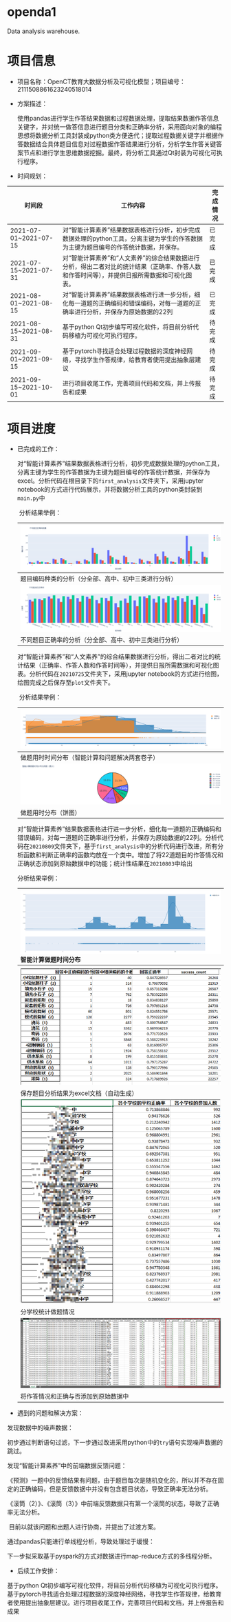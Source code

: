 # openda1
Data analysis warehouse.

# 项目信息

- 项目名称：OpenCT教育大数据分析及可视化模型；项目编号：2111508861623240518014

- 方案描述：

  使用pandas进行学生作答结果数据和过程数据处理，提取结果数据作答信息关键字，并对统一做答信息进行题目分类和正确率分析，采用面向对象的编程思想将数据分析工具封装成python类方便迭代；提取过程数据关键字并根据作答数据结合具体题目信息对过程数据作答结果进行分析，分析学生作答关键答案节点和进行学生思维数据挖掘。最终，将分析工具通过Qt封装为可视化可执行程序。

- 时间规划：

| 时间段                | 工作内容                                                     | 完成情况 |
| --------------------- | ------------------------------------------------------------ | -------- |
| 2021-07-01~2021-07-15 | 对“智能计算素养”结果数据表格进行分析，初步完成数据处理的python工具，分离主键为学生的作答数据为主键为题目编号的作答统计数据，并保存。 | 已完成   |
| 2021-07-15~2021-07-31 | 对“智能计算素养”和“人文素养”的综合结果数据进行分析，得出二者对比的统计结果（正确率、作答人数和作答时间等），并提供日报所需数据和可视化图表。 | 已完成   |
| 2021-08-01~2021-08-15 | 对“智能计算素养”结果数据表格进行进一步分析，细化每一道题的正确编码和错误编码，对每一道题的正确率进行分析，并保存为原始数据的22列 | 已完成   |
| 2021-08-15~2021-08-31 | 基于python Qt初步编写可视化软件，将目前分析代码移植为可视化可执行程序。 | 待完成   |
| 2021-09-01~2021-09-15 | 基于pytorch寻找适合处理过程数据的深度神经网络，寻找学生作答规律，给教育者使用提出抽象层建议 | 待完成   |
| 2021-09-15~2021-10-01 | 进行项目收尾工作，完善项目代码和文档，并上传报告和成果       | 待完成   |

# 项目进度

- 已完成的工作：

  对“智能计算素养”结果数据表格进行分析，初步完成数据处理的python工具，分离主键为学生的作答数据为主键为题目编号的作答统计数据，并保存为excel。分析代码在根目录下的`first_analysis`文件夹下，采用jupyter notebook的方式进行代码展示，并将数据分析工具的python类封装到`main.py`中

  ​	分析结果举例：

  | ![image-20210815102246527](README.assets/image-20210815102246527.png) |
  | ------------------------------------------------------------ |
  | 题目编码种类的分析（分全部、高中、初中三类进行分析）         |
  | ![image-20210815102326366](README.assets/image-20210815102326366.png) |
  | 不同题目正确率的分析（分全部、高中、初中三类进行分析）       |

  对“智能计算素养”和“人文素养”的综合结果数据进行分析，得出二者对比的统计结果（正确率、作答人数和作答时间等），并提供日报所需数据和可视化图表。分析代码在`20210725`文件夹下，采用jupyter notebook的方式进行绘图，绘图完成之后保存至`plot`文件夹下。

  ​	分析结果举例：

  | ![image-20210815102433461](README.assets/image-20210815102433461.png) |
  | ------------------------------------------------------------ |
  | 做题用时时间分布（智能计算和问题解决两套卷子）               |
  | ![image-20210815102539643](README.assets/image-20210815102539643.png) |
  | 做题用时分布（饼图）                                         |

  对“智能计算素养”结果数据表格进行进一步分析，细化每一道题的正确编码和错误编码，对每一道题的正确率进行分析，并保存为原始数据的22列。分析代码在`20210809`文件夹下，基于`first_analysis`中的分析代码进行改进，所有分析函数和判断正确率的函数均放在一个类中。增加了将22道题目的作答情况和正确状态添加到原始数据中的功能；统计性结果在`20210803`中给出

  分析结果举例：

  | ![image-20210815102742459](README.assets/image-20210815102742459.png)<br />智能计算做题时间分布 |
  | ------------------------------------------------------------ |
  |                                                              |
  | ![image-20210815102845073](README.assets/image-20210815102845073.png) |
  | 保存题目分析结果为excel文档（自动生成）                      |
  | ![image-20210815103544036](README.assets/image-20210815103544036.png) |
  | 分学校统计做题情况                                           |
  | ![image-20210815103629680](README.assets/image-20210815103629680.png) |
  | 将作答情况和正确与否添加到原始数据中                         |

  

- 遇到的问题和解决方案：

发现数据中的噪声数据：

​	初步通过判断语句过滤，下一步通过改进采用python中的`try`语句实现噪声数据的跳过。

发现“智能计算素养”中的前端数据反馈问题：

​	《预测》一题中的反馈结果有问题，由于题目每次是随机变化的，所以并不存在固定的正确编码，但是反馈数据中并没有包含题目状态，导致正确率无法分析。

​	《滚筒（2）》、《滚筒（3）》中前端反馈数据只有第一个滚筒的状态，导致了正确率无法分析。

​	目前以就该问题和出题人进行协商，并提出了过渡方案。

通过pandas只能进行单线程分析，导致处理过于缓慢：

​	下一步拟采取基于pyspark的方式对数据进行map-reduce方式的多线程分析。

- 后续工作安排：

基于python Qt初步编写可视化软件，将目前分析代码移植为可视化可执行程序。基于pytorch寻找适合处理过程数据的深度神经网络，寻找学生作答规律，给教育者使用提出抽象层建议。进行项目收尾工作，完善项目代码和文档，并上传报告和成果
